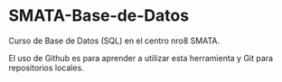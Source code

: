 # SMATA-Base-de-Datos
Curso de Base de Datos (SQL) en el centro nro8 SMATA.

El uso de Github es para aprender a utilizar esta herramienta y Git para repositorios locales.
